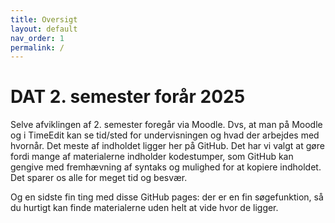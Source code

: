 ```yaml
---
title: Oversigt
layout: default
nav_order: 1
permalink: /
---
```


# DAT 2. semester forår 2025

Selve afviklingen af 2. semester foregår via Moodle. Dvs, at man på Moodle og i TimeEdit kan se tid/sted for undervisningen og hvad der arbejdes med hvornår. Det meste af indholdet ligger her på GitHub. Det har vi valgt at gøre fordi mange af materialerne indholder kodestumper, som GitHub kan gengive med fremhævning af syntaks og mulighed for at kopiere indholdet. Det sparer os alle for meget tid og besvær.

Og en sidste fin ting med disse GitHub pages: der er en fin søgefunktion, så du hurtigt kan finde materialerne uden helt at vide hvor de ligger.
